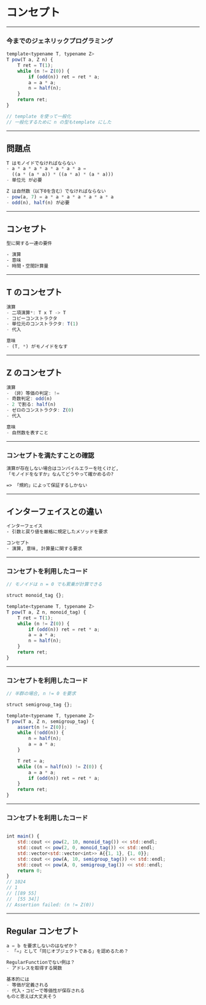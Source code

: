 <!-- sectionTitle: コンセプト -->
<!-- classes: section-title -->

# コンセプト

---

### 今までのジェネリックプログラミング

```js
template<typename T, typename Z>
T pow(T a, Z n) {
    T ret = T(1);
    while (n != Z(0)) {
        if (odd(n)) ret = ret * a;
        a = a * a;
        n = half(n);
    }
    return ret;
}

// template を使って一般化
// 一般化するために n の型もtemplate にした
```

---

## 問題点

```js
T はモノイドでなければならない
- a * a * a * a * a * a * a =
  ((a * (a * a)) * ((a * a) * (a * a)))
- 単位元 が必要

Z は自然数（以下0を含む）でなければならない
- pow(a, 7) = a * a * a * a * a * a * a
- odd(n), half(n) が必要
```

---

## コンセプト

```txt
型に関する一連の要件

- 演算
- 意味
- 時間・空間計算量
```

---

## T のコンセプト

```js
演算
- 二項演算*: T x T -> T
- コピーコンストラクタ
- 単位元のコンストラクタ: T(1)
- 代入

意味
- (T, *) がモノイドをなす
```

---

## Z のコンセプト

```js
演算
- （非）等価の判定: !=
- 奇数判定: odd(n)
- 2 で割る: half(n)
- ゼロのコンストラクタ: Z(0)
- 代入

意味
- 自然数を表すこと
```

---

### コンセプトを満たすことの確認

```txt
演算が存在しない場合はコンパイルエラーを吐くけど,
「モノイドをなすか」なんてどうやって確かめるの?

=> 「規約」によって保証するしかない
```

---

## インターフェイスとの違い

```txt
インターフェイス
- 引数と戻り値を厳格に規定したメソッドを要求

コンセプト
- 演算, 意味, 計算量に関する要求
```

---

### コンセプトを利用したコード


```js
// モノイドは n = 0 でも累乗が計算できる

struct monoid_tag {};

template<typename T, typename Z>
T pow(T a, Z n, monoid_tag) {
    T ret = T(1);
    while (n != Z(0)) {
        if (odd(n)) ret = ret * a;
        a = a * a;
        n = half(n);
    }
    return ret;
}
```

---

### コンセプトを利用したコード


```js
// 半群の場合, n != 0 を要求

struct semigroup_tag {};

template<typename T, typename Z>
T pow(T a, Z n, semigroup_tag) {
    assert(n != Z(0));
    while (!odd(n)) {
        n = half(n);
        a = a * a;
    }

    T ret = a;
    while ((n = half(n)) != Z(0)) {
        a = a * a;
        if (odd(n)) ret = ret * a;
    }
    return ret;
}
```

---

### コンセプトを利用したコード

```js

int main() {
    std::cout << pow(2, 10, monoid_tag()) << std::endl;
    std::cout << pow(2, 0, monoid_tag()) << std::endl;
    std::vector<std::vector<int>> A{{1, 1}, {1, 0}};
    std::cout << pow(A, 10, semigroup_tag()) << std::endl;
    std::cout << pow(A, 0, semigroup_tag()) << std::endl;
    return 0;
}
// 1024
// 1
// [[89 55]
//  [55 34]]
// Assertion failed: (n != Z(0))
```

---

## Regular コンセプト

```js
a = b を要求しないのはなぜか？
- 「=」として「同じオブジェクトである」を認めるため？

RegularFunctionでない例は？
- アドレスを取得する関数

基本的には
- 等価が定義される
- 代入・コピーで等価性が保存される
ものと思えば大丈夫そう
```
